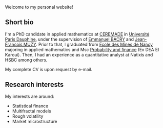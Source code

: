 ﻿---
layout: single
author_profile: true
classes: wide
---


Welcome to my personal website! 

## Short bio

I'm a PhD candidate in applied mathematics at [CEREMADE](https://www.ceremade.dauphine.fr/) in [Université Paris Dauphine](https://dauphine.psl.eu/), under the supervision of [Emmanuel BACRY](http://www.cmap.polytechnique.fr/~bacry/) and [Jean-Francois MUZY](https://scholar.google.fr/citations?user=i2MC67AAAAAJ&hl=en).
Prior to that, I graduated from [Ecole des Mines de Nancy](https://mines-nancy.univ-lorraine.fr/) majoring in applied mathematics and Msc [Probability and finance](https://finance.math.upmc.fr/) (Ex DEA El Karoui). Then, I had an experience as a quantitative analyst at Natixis and HSBC among others.

My complete CV is upon request by e-mail.
## Research interests

My interests are around:
- Statistical finance
- Multifractal models
- Rough volatility
- Market microstructure


